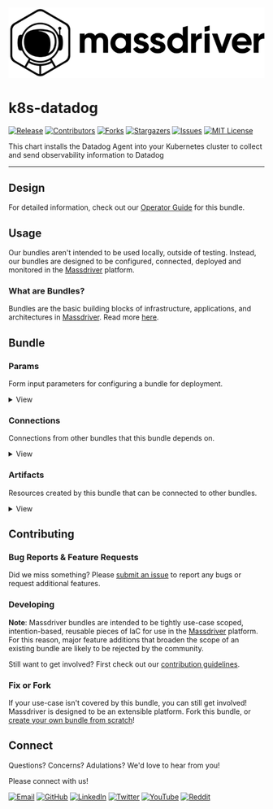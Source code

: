 [![Massdriver][logo]][website]

# k8s-datadog

[![Release][release_shield]][release_url]
[![Contributors][contributors_shield]][contributors_url]
[![Forks][forks_shield]][forks_url]
[![Stargazers][stars_shield]][stars_url]
[![Issues][issues_shield]][issues_url]
[![MIT License][license_shield]][license_url]


This chart installs the Datadog Agent into your Kubernetes cluster to collect and send observability information to Datadog


---

## Design

For detailed information, check out our [Operator Guide](operator.mdx) for this bundle.

## Usage

Our bundles aren't intended to be used locally, outside of testing. Instead, our bundles are designed to be configured, connected, deployed and monitored in the [Massdriver][website] platform.

### What are Bundles?

Bundles are the basic building blocks of infrastructure, applications, and architectures in [Massdriver][website]. Read more [here](https://docs.massdriver.cloud/concepts/bundles).

## Bundle

### Params

Form input parameters for configuring a bundle for deployment.

<details>
<summary>View</summary>

<!-- PARAMS:START -->
## Properties

- **`clusterAgent`** *(object)*
  - **`metricsProvider`** *(object)*
    - **`enabled`** *(boolean)*: Default: `True`.
- **`datadog`** *(object)*
  - **`apiKey`** *(string)*
  - **`apm`** *(object)*
    - **`portEnabled`** *(boolean)*: Enable Application Performance Monitoring. Default: `True`.
  - **`dogstatsd`** *(object)*
    - **`useHostPort`** *(boolean)*: Bind to and expose the Host port. This is required for custom metrics. Default: `True`.
  - **`env`** *(array)*: Review [Datadog's documentation](https://docs.datadoghq.com/agent/docker/?tab=standard#environment-variables) on supported environment variables). Default: `[]`.
    - **Items** *(object)*
      - **`name`** *(string)*
      - **`value`** *(string)*
  - **`logs`** *(object)*
    - **`enabled`** *(boolean)*: Default: `True`.
  - **`site`** *(string)*: The site of the Datadog intake to send Agent data to. Normally the default \"datadoghq.com\" is fine, but during Datadog setup you may need to use a specific endpoint. Must be one of: `['datadoghq.com', 'datadoghq.eu', 'us3.datadoghq.com', 'us5.datadoghq.com', 'ddog-gov.com']`. Default: `datadoghq.com`.
- **`namespace`** *(string)*: Default: `datadog`.
- **`networkMonitoring`** *(object)*
  - **`enabled`** *(boolean)*: Enable [network performance monitoring](https://docs.datadoghq.com/network_monitoring/performance/). Default: `True`.
- **`securityAgent`** *(object)*
  - **`runtime`** *(object)*
    - **`enabled`** *(boolean)*: Set to true to enable [Cloud Workload Security (CWS)](https://www.datadoghq.com/product/cloud-security-management/cloud-workload-security/). Default: `True`.
- **`systemProbe`** *(object)*
  - **`enableOOMKill`** *(boolean)*: Enable the [OOM kill eBPF-based](https://docs.datadoghq.com/integrations/oom_kill/) check. Default: `True`.
  - **`enableTCPQueueLength`** *(boolean)*: Enable the [TCP queue length eBPF-based](https://docs.datadoghq.com/integrations/tcp_queue_length/) check. Default: `True`.
<!-- PARAMS:END -->

</details>

### Connections

Connections from other bundles that this bundle depends on.

<details>
<summary>View</summary>

<!-- CONNECTIONS:START -->
## Properties

- **`kubernetes_cluster`** *(object)*: Kubernetes cluster authentication and cloud-specific configuration. Cannot contain additional properties.
  - **`data`** *(object)*
    - **`authentication`** *(object)*
      - **`cluster`** *(object)*
        - **`certificate-authority-data`** *(string)*
        - **`server`** *(string)*
      - **`user`** *(object)*
        - **`token`** *(string)*
    - **`infrastructure`** *(object)*: Cloud specific Kubernetes configuration data.
      - **One of**
        - AWS EKS infrastructure config*object*: . Cannot contain additional properties.
          - **`arn`** *(string)*: Amazon Resource Name.

            Examples:
            ```json
            "arn:aws:rds::ACCOUNT_NUMBER:db/prod"
            ```

            ```json
            "arn:aws:ec2::ACCOUNT_NUMBER:vpc/vpc-foo"
            ```

          - **`oidc_issuer_url`** *(string)*: An HTTPS endpoint URL.

            Examples:
            ```json
            "https://example.com/some/path"
            ```

            ```json
            "https://massdriver.cloud"
            ```

        - Infrastructure Config*object*: Azure AKS Infrastructure Configuration. Cannot contain additional properties.
          - **`ari`** *(string)*: Azure Resource ID.

            Examples:
            ```json
            "/subscriptions/12345678-1234-1234-abcd-1234567890ab/resourceGroups/resource-group-name/providers/Microsoft.Network/virtualNetworks/network-name"
            ```

          - **`oidc_issuer_url`** *(string)*
        - GCP Infrastructure GRN*object*: Minimal GCP Infrastructure Config. Cannot contain additional properties.
          - **`grn`** *(string)*: GCP Resource Name (GRN).

            Examples:
            ```json
            "projects/my-project/global/networks/my-global-network"
            ```

            ```json
            "projects/my-project/regions/us-west2/subnetworks/my-subnetwork"
            ```

            ```json
            "projects/my-project/topics/my-pubsub-topic"
            ```

            ```json
            "projects/my-project/subscriptions/my-pubsub-subscription"
            ```

            ```json
            "projects/my-project/locations/us-west2/instances/my-redis-instance"
            ```

            ```json
            "projects/my-project/locations/us-west2/clusters/my-gke-cluster"
            ```

  - **`specs`** *(object)*
    - **`aws`** *(object)*: .
      - **`region`** *(string)*: AWS Region to provision in.

        Examples:
        ```json
        "us-west-2"
        ```

    - **`azure`** *(object)*: .
      - **`region`** *(string)*: Select the Azure region you'd like to provision your resources in.
    - **`gcp`** *(object)*: .
      - **`project`** *(string)*
      - **`region`** *(string)*: The GCP region to provision resources in.

        Examples:
        ```json
        "us-east1"
        ```

        ```json
        "us-east4"
        ```

        ```json
        "us-west1"
        ```

        ```json
        "us-west2"
        ```

        ```json
        "us-west3"
        ```

        ```json
        "us-west4"
        ```

        ```json
        "us-central1"
        ```

    - **`kubernetes`** *(object)*: Kubernetes distribution and version specifications.
      - **`cloud`** *(string)*: Must be one of: `['aws', 'gcp', 'azure']`.
      - **`distribution`** *(string)*: Must be one of: `['eks', 'gke', 'aks']`.
      - **`platform_version`** *(string)*
      - **`version`** *(string)*
<!-- CONNECTIONS:END -->

</details>

### Artifacts

Resources created by this bundle that can be connected to other bundles.

<details>
<summary>View</summary>

<!-- ARTIFACTS:START -->
## Properties

<!-- ARTIFACTS:END -->

</details>

## Contributing

<!-- CONTRIBUTING:START -->

### Bug Reports & Feature Requests

Did we miss something? Please [submit an issue](https://github.com/massdriver-cloud/k8s-datadog/issues) to report any bugs or request additional features.

### Developing

**Note**: Massdriver bundles are intended to be tightly use-case scoped, intention-based, reusable pieces of IaC for use in the [Massdriver][website] platform. For this reason, major feature additions that broaden the scope of an existing bundle are likely to be rejected by the community.

Still want to get involved? First check out our [contribution guidelines](https://docs.massdriver.cloud/bundles/contributing).

### Fix or Fork

If your use-case isn't covered by this bundle, you can still get involved! Massdriver is designed to be an extensible platform. Fork this bundle, or [create your own bundle from scratch](https://docs.massdriver.cloud/bundles/development)!

<!-- CONTRIBUTING:END -->

## Connect

<!-- CONNECT:START -->

Questions? Concerns? Adulations? We'd love to hear from you!

Please connect with us!

[![Email][email_shield]][email_url]
[![GitHub][github_shield]][github_url]
[![LinkedIn][linkedin_shield]][linkedin_url]
[![Twitter][twitter_shield]][twitter_url]
[![YouTube][youtube_shield]][youtube_url]
[![Reddit][reddit_shield]][reddit_url]

<!-- markdownlint-disable -->

[logo]: https://raw.githubusercontent.com/massdriver-cloud/docs/main/static/img/logo-with-logotype-horizontal-400x110.svg
[docs]: https://docs.massdriver.cloud/?utm_source=github&utm_medium=readme&utm_campaign=k8s-datadog&utm_content=docs
[website]: https://www.massdriver.cloud/?utm_source=github&utm_medium=readme&utm_campaign=k8s-datadog&utm_content=website
[github]: https://github.com/massdriver-cloud?utm_source=github&utm_medium=readme&utm_campaign=k8s-datadog&utm_content=github
[slack]: https://massdriverworkspace.slack.com/?utm_source=github&utm_medium=readme&utm_campaign=k8s-datadog&utm_content=slack
[linkedin]: https://www.linkedin.com/company/massdriver/?utm_source=github&utm_medium=readme&utm_campaign=k8s-datadog&utm_content=linkedin



[contributors_shield]: https://img.shields.io/github/contributors/massdriver-cloud/k8s-datadog.svg?style=for-the-badge
[contributors_url]: https://github.com/massdriver-cloud/k8s-datadog/graphs/contributors
[forks_shield]: https://img.shields.io/github/forks/massdriver-cloud/k8s-datadog.svg?style=for-the-badge
[forks_url]: https://github.com/massdriver-cloud/k8s-datadog/network/members
[stars_shield]: https://img.shields.io/github/stars/massdriver-cloud/k8s-datadog.svg?style=for-the-badge
[stars_url]: https://github.com/massdriver-cloud/k8s-datadog/stargazers
[issues_shield]: https://img.shields.io/github/issues/massdriver-cloud/k8s-datadog.svg?style=for-the-badge
[issues_url]: https://github.com/massdriver-cloud/k8s-datadog/issues
[release_url]: https://github.com/massdriver-cloud/k8s-datadog/releases/latest
[release_shield]: https://img.shields.io/github/release/massdriver-cloud/k8s-datadog.svg?style=for-the-badge
[license_shield]: https://img.shields.io/github/license/massdriver-cloud/k8s-datadog.svg?style=for-the-badge
[license_url]: https://github.com/massdriver-cloud/k8s-datadog/blob/main/LICENSE


[email_url]: mailto:support@massdriver.cloud
[email_shield]: https://img.shields.io/badge/email-Massdriver-black.svg?style=for-the-badge&logo=mail.ru&color=000000
[github_url]: mailto:support@massdriver.cloud
[github_shield]: https://img.shields.io/badge/follow-Github-black.svg?style=for-the-badge&logo=github&color=181717
[linkedin_url]: https://linkedin.com/in/massdriver-cloud
[linkedin_shield]: https://img.shields.io/badge/follow-LinkedIn-black.svg?style=for-the-badge&logo=linkedin&color=0A66C2
[twitter_url]: https://twitter.com/massdriver?utm_source=github&utm_medium=readme&utm_campaign=k8s-datadog&utm_content=twitter
[twitter_shield]: https://img.shields.io/badge/follow-Twitter-black.svg?style=for-the-badge&logo=twitter&color=1DA1F2
[discourse_url]: https://community.massdriver.cloud?utm_source=github&utm_medium=readme&utm_campaign=k8s-datadog&utm_content=discourse
[discourse_shield]: https://img.shields.io/badge/join-Discourse-black.svg?style=for-the-badge&logo=discourse&color=000000
[youtube_url]: https://www.youtube.com/channel/UCfj8P7MJcdlem2DJpvymtaQ
[youtube_shield]: https://img.shields.io/badge/subscribe-Youtube-black.svg?style=for-the-badge&logo=youtube&color=FF0000
[reddit_url]: https://www.reddit.com/r/massdriver
[reddit_shield]: https://img.shields.io/badge/subscribe-Reddit-black.svg?style=for-the-badge&logo=reddit&color=FF4500

<!-- markdownlint-restore -->

<!-- CONNECT:END -->
